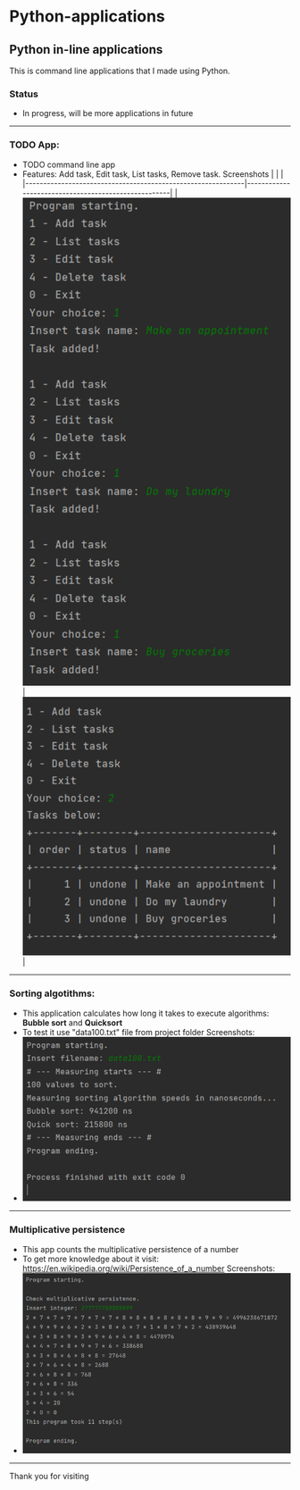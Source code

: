 # Python-applications

## Python in-line applications

This is command line applications that I made using Python.

### Status
- In progress, will be more applications in future

---

### TODO App:
- TODO command line app
- Features: Add task, Edit task, List tasks, Remove task.
Screenshots
|                                                             |                                                     |
|-------------------------------------------------------------|-----------------------------------------------------|
| <img src="to_do-app/screenshot_todoapp1.png" width="500">   | <img src="to_do-app/screenshot_todoapp3.png" width="500">   |


---

### Sorting algotithms:
- This application calculates how long it takes to execute algorithms: **Bubble sort** and **Quicksort**
- To test it use "data100.txt" file from project folder
Screenshots:
-  <img src="sorting-algorithms/screenshot_sorting.png" width="500">

---

### Multiplicative persistence
- This app counts the multiplicative persistence of a number
- To get more knowledge about it visit: https://en.wikipedia.org/wiki/Persistence_of_a_number
Screenshots:
-  <img src="multiplicative_persistence/screenshot_mult_persist.png" width="500">

---

Thank you for visiting




   
